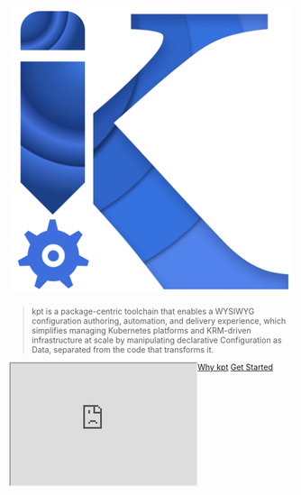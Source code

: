 # ![kpt logo](static/images/logo.png)

> kpt is a package-centric toolchain that 
> enables a WYSIWYG configuration authoring, automation, and delivery experience, 
> which simplifies managing Kubernetes platforms and KRM-driven infrastructure at scale 
> by manipulating declarative Configuration as Data, 
> separated from the code that transforms it.
<div class="container">
<iframe id="ytplayer" type="text/html" width="330" height="216" scrolling="auto" class="video"
    src="https://www.youtube.com/embed/L_x7z4CXHDw" align="left" allowFullScreen="allowFullScreen"> </iframe>
</div>


[Why kpt](guides/rationale.md)
[Get Started](?id=overview)
